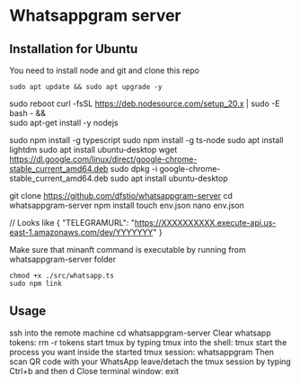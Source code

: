 # Whatsappgram server


## Installation for Ubuntu

You need to install node and git
and clone this repo

	sudo apt update && sudo apt upgrade -y
  sudo reboot
  curl -fsSL https://deb.nodesource.com/setup_20.x | sudo -E bash - &&\
  sudo apt-get install -y nodejs

  sudo npm install -g typescript
  sudo npm install -g ts-node
  sudo apt install lightdm
  sudo apt install ubuntu-desktop
  wget https://dl.google.com/linux/direct/google-chrome-stable_current_amd64.deb
  sudo dpkg -i google-chrome-stable_current_amd64.deb
  sudo apt install ubuntu-desktop
  
  git clone https://github.com/dfstio/whatsappgram-server
	cd whatsappgram-server
  npm install
  touch env.json
  nano env.json

  // Looks like 
{
    "TELEGRAMURL": "https://XXXXXXXXXX.execute-api.us-east-1.amazonaws.com/dev/YYYYYYY"
}


Make sure that minanft command is executable by running from whatsappgram-server folder

	chmod +x ./src/whatsapp.ts
	sudo npm link


  ## Usage
ssh into the remote machine
cd whatsappgram-server
Clear whatsapp tokens:
rm -r tokens
start tmux by typing tmux into the shell:
tmux
start the process you want inside the started tmux session:
whatsappgram
Then scan QR code with your WhatsApp
leave/detach the tmux session by typing Ctrl+b and then d
Close terminal window:
exit


